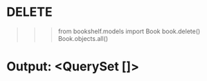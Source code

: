 # DELETE
>>> from bookshelf.models import Book
>>> book.delete()
>>> Book.objects.all()
# Output: <QuerySet []>